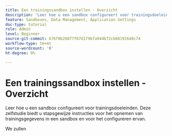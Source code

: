 ```yaml
---
title: Een trainingssandbox instellen - Overzicht
description: 'Leer hoe u een sandbox configureert voor trainingsdoeleinden '
feature: Sandboxes, Data Management, Application Settings
doc-type: tutorial
role: Admin
level: Beginner
source-git-commit: 676f0b268f7f67d179bfa944b72cb68191640c74
workflow-type: tm+mt
source-wordcount: '0'
ht-degree: 0%

---
```


# Een trainingssandbox instellen - Overzicht

Leer hoe u een sandbox configureert voor trainingsdoeleinden. Deze zelfstudie biedt u stapsgewijze instructies voor het opnemen van trainingsgegevens in een sandbox en voor het configureren ervan.

We zullen
